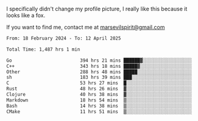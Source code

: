 I specifically didn't change my profile picture, I really like this because it looks like a fox.

If you want to find me, contact me at marsevilspirit@gmail.com

<!--START_SECTION:waka-->

```txt
From: 18 February 2024 - To: 12 April 2025

Total Time: 1,487 hrs 1 min

Go                         394 hrs 21 mins ██████▓░░░░░░░░░░░░░░░░░░   26.52 %
C++                        343 hrs 18 mins █████▓░░░░░░░░░░░░░░░░░░░   23.09 %
Other                      288 hrs 48 mins █████░░░░░░░░░░░░░░░░░░░░   19.42 %
sh                         183 hrs 39 mins ███░░░░░░░░░░░░░░░░░░░░░░   12.35 %
C                          53 hrs 27 mins  █░░░░░░░░░░░░░░░░░░░░░░░░   03.59 %
Rust                       48 hrs 26 mins  ▓░░░░░░░░░░░░░░░░░░░░░░░░   03.26 %
Clojure                    40 hrs 38 mins  ▓░░░░░░░░░░░░░░░░░░░░░░░░   02.73 %
Markdown                   18 hrs 54 mins  ▒░░░░░░░░░░░░░░░░░░░░░░░░   01.27 %
Bash                       14 hrs 38 mins  ▒░░░░░░░░░░░░░░░░░░░░░░░░   00.98 %
CMake                      11 hrs 51 mins  ▒░░░░░░░░░░░░░░░░░░░░░░░░   00.80 %
```

<!--END_SECTION:waka-->
